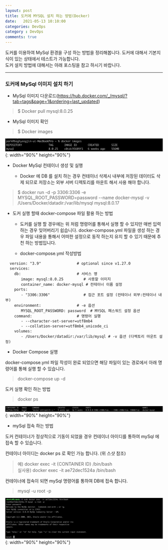 ```yaml
---
layout: post
title: 도커에 MYSQL 설치 하는 방법(Docker)
date:   2021-05-13 10:10:00
categories: DevOps
category : DevOps
comments: true 
---
```


도커를 이용하여 MySql 환경을 구성 하는 방법을 정리해봅니다. 도커에 대해서 기본지식이 있는 상태에서 테스트가 가능합니다.  
도커 설치 방법에 대해서는 아래 포스팅을 참고 하시기 바랍니다.

---

### 도커에 MySql 이미지 설치 하기

* MySql 이미지 다운로드(https://hub.docker.com/_/mysql/?tab=tags&page=1&ordering=last_updated)

> $ Docker pull mysql:8.0.25

* MySql 이미지 확인

> $ Docker images

![docker images](/img/docker/docker-mysql-img.png){: width="90%" height="90%"}

* Docker MySql 컨테이너 생성 및 실행

  * Docker 에 DB 를 설치 하는 경우 컨테이너 삭제시 내부에 저장된 데이터도 삭제 되므로 저장소는 외부 서버 디렉토리를
마운트 해서 사용 해야 합니다.
  
> $ docker run -d -p 3306:3306 -e MYSQL_ROOT_PASSWORD=password --name docker-mysql -v /Users/Docker/datadir:/var/lib/mysql mysql:8.0.17

* 도커 실행 할때 docker-compose 파일 활용 하는 방법
  * 도커를 실행 할 경우에는 위 처럼 명령어를 통해서 실행 할 수 있지만 매번 입력 하는 경우 잊어버리기 쉽습니다.
    docker-compose.yml 파일을 생성 하는 경우 파일 내용을 통해서 어떠한 설정으로 동작 하는지 유지 할 수 있기 때문에
    추천 하는 방법입니다.
    
  * docker-compose.yml 작성방법

```docker 
  version: "3.9"                # optional since v1.27.0
  services:
    db:                         # 서비스 명
       image: mysql:8.0.25         # 사용할 이미지
       container_name: docker-mysql # 컨테이너 이름 설정
    ports:
       - "3306:3306"               # 접근 포트 설정 (컨테이너 외부:컨테이너 내부)
    environment:                # -e 옵션
       MYSQL_ROOT_PASSWORD: password  # MYSQL 패스워드 설정 옵션
    command:                    # 명령어 실행
       - --character-set-server=utf8mb4
       - --collation-server=utf8mb4_unicode_ci
    volumes:
       - /Users/Docker/datadir:/var/lib/mysql # -v 옵션 (다렉토리 마운트 설정)
```

* Docker Compose 실행

docker-compose.yml 파일 작성이 완료 되었으면 해당 파일이 있는 경로에서 아래 명령어를 통해 실행 할 수 있습니다.

> docker-compose up -d

도커 실행 확인 하는 방법

> docker ps

![docker ps images](/img/docker/docker-ps.png){: width="90%" height="90%"}

* mySql 접속 하는 방법

도커 컨테이너가 정상적으로 기동이 되었을 경우 컨테이너 아이디를 통하여 mySql 에 접속 할 수 있습니다.

컨테이너 아이디는 docker ps 로 확인 가능 합니다. (위 스샷 참조)

> 예) docker exec -it {CONTAINER ID} /bin/bash  
> 실사용) docker exec -it ae72dec1524a /bin/bash

컨테이너에 접속이 되면 mySql 명령어를 통하여 DB에 접속 합니다.

> mysql -u root -p

![docker mysql conn images](/img/docker/docker-mysql.png){: width="90%" height="90%"}

